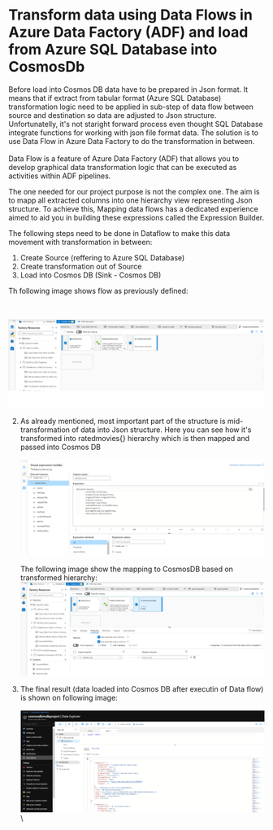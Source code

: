# Transform data using Data Flows in Azure Data Factory (ADF) and load from Azure SQL Database into CosmosDb

Before load into Cosmos DB data have to be prepared in Json format. It means that if extract from tabular format (Azure SQL Database) transformation logic need to be applied in sub-step of data flow between source and destination so data are adjusted to Json structure.\
Unfortunatelly, it's not staright forward process even thought SQL Database integrate functions for working with json file format data.  The solution is to use Data Flow in Azure Data Factory to do the transformation in between.\
\
Data Flow is a feature of Azure Data Factory (ADF) that allows you to develop graphical data transformation logic that can be executed as activities within ADF pipelines.

The one needed for our project purpose is not the complex one. The aim is to mapp all extracted columns into one hierarchy view representing Json structure. To achieve this, Mapping data flows has a dedicated experience aimed to aid you in building these expressions called the Expression Builder.

The following steps need to be done in Dataflow to make this data movement with transformation in between:

1.  Create Source (reffering to Azure SQL Database)
2.  Create transformation out of Source
3.  Load into Cosmos DB (Sink - Cosmos DB)

Th following image shows flow as previously defined:

\
\
![storage account](images/SQLToCosmos/SQLToCosmos1.png)


2. As already mentioned, most important part of the structure is mid-transformation of data into Json structure.  Here you can see how it's transformed into ratedmovies{} hierarchy which is then mapped and passed into Cosmos DB
\
\
![storage account](images/SQLToCosmos/SQLToCosmos3.png)
\
\
The following image show the mapping to CosmosDB based on transformed hierarchy:
![storage account](images/SQLToCosmos/SQLToCosmos4.png)

3. The final result (data loaded into Cosmos DB after executin of Data flow) is shown on following image:
\
\
![storage account](images/SQLToCosmos/SQLToCosmos5.png)
\